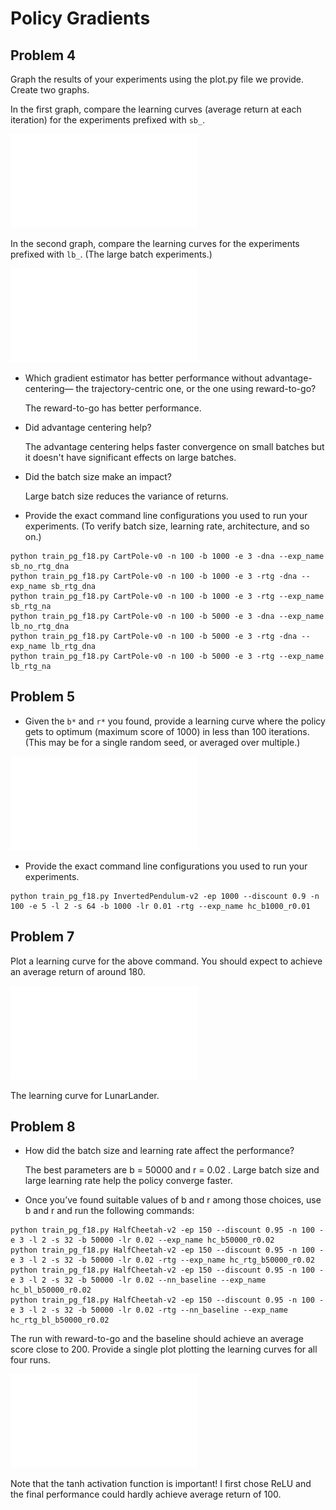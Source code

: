 # Policy Gradients

## Problem 4

Graph the results of your experiments using the plot.py file we provide. Create
two graphs.

In the first graph, compare the learning curves (average return at each iteration) for the experiments prefixed with `sb_`.

![Small batch](4.1-small-batch.pdf)

In the second graph, compare the learning curves for the experiments prefixed
with `lb_`. (The large batch experiments.)

![Large batch](4.2-large-batch.pdf)

- Which gradient estimator has better performance without advantage-centering— the trajectory-centric one, or the one using reward-to-go?

  The reward-to-go has better performance.

- Did advantage centering help?

  The advantage centering helps faster convergence on small batches but it
  doesn't have significant effects on large batches.

- Did the batch size make an impact?

  Large batch size reduces the variance of returns.


- Provide the exact command line configurations you used to run your
  experiments. (To verify batch size, learning rate, architecture, and so on.)

```
python train_pg_f18.py CartPole-v0 -n 100 -b 1000 -e 3 -dna --exp_name sb_no_rtg_dna
python train_pg_f18.py CartPole-v0 -n 100 -b 1000 -e 3 -rtg -dna --exp_name sb_rtg_dna
python train_pg_f18.py CartPole-v0 -n 100 -b 1000 -e 3 -rtg --exp_name sb_rtg_na
python train_pg_f18.py CartPole-v0 -n 100 -b 5000 -e 3 -dna --exp_name lb_no_rtg_dna
python train_pg_f18.py CartPole-v0 -n 100 -b 5000 -e 3 -rtg -dna --exp_name lb_rtg_dna
python train_pg_f18.py CartPole-v0 -n 100 -b 5000 -e 3 -rtg --exp_name lb_rtg_na
```



## Problem 5

- Given the `b*` and `r*` you found, provide a learning curve where the policy
  gets to optimum (maximum score of 1000) in less than 100 iterations.
  (This may be for a single random seed, or averaged over multiple.)

![InvertedPendulum](5.InvertedPendulum.pdf)

- Provide the exact command line configurations you used to run your
  experiments.

```
python train_pg_f18.py InvertedPendulum-v2 -ep 1000 --discount 0.9 -n 100 -e 5 -l 2 -s 64 -b 1000 -lr 0.01 -rtg --exp_name hc_b1000_r0.01
```



## Problem 7

Plot a learning curve for the above command. You should expect to achieve an average return of around 180.

![LunarLander](7-LunarLander.pdf)

The learning curve for LunarLander.



## Problem 8

- How did the batch size and learning rate affect the performance?

  The best parameters are b = 50000 and r = 0.02 .
  Large batch size and large learning rate help the policy converge faster.

- Once you’ve found suitable values of b and r among those choices, use b and r
  and run the following commands:

```
python train_pg_f18.py HalfCheetah-v2 -ep 150 --discount 0.95 -n 100 -e 3 -l 2 -s 32 -b 50000 -lr 0.02 --exp_name hc_b50000_r0.02
python train_pg_f18.py HalfCheetah-v2 -ep 150 --discount 0.95 -n 100 -e 3 -l 2 -s 32 -b 50000 -lr 0.02 -rtg --exp_name hc_rtg_b50000_r0.02
python train_pg_f18.py HalfCheetah-v2 -ep 150 --discount 0.95 -n 100 -e 3 -l 2 -s 32 -b 50000 -lr 0.02 --nn_baseline --exp_name hc_bl_b50000_r0.02
python train_pg_f18.py HalfCheetah-v2 -ep 150 --discount 0.95 -n 100 -e 3 -l 2 -s 32 -b 50000 -lr 0.02 -rtg --nn_baseline --exp_name hc_rtg_bl_b50000_r0.02
```

The run with reward-to-go and the baseline should achieve an average score close to 200. Provide a single plot plotting the learning curves for all four runs.

![HalfCheetah](8-HalfCheetah.pdf)


Note that the tanh activation function is important! I first chose ReLU and the
final performance could hardly achieve average return of 100.
